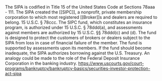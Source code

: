 The SIPA is codified in Title 15 of the United States Code at Sections 78aaa - 111. The SIPA created the [[SIPC]], a nonprofit, private membership corporation to which most registered [[Broker]]s and dealers are required to belong. 15 U.S.C. § 78ccc. The SIPC fund, which constitutes an insurance program, is authorized under 15 U.S.C. § 78ddd(a), and assessments against members are authorized by 15 U.S.C. §§ 78ddd(c) and (d). The fund is designed to protect the customers of brokers or dealers subject to the SIPA from loss in case of financial failure of the member. The fund is supported by assessments upon its members. If the fund should become inadequate, the SIPA authorizes borrowing against the U.S. Treasury. An analogy could be made to the role of the Federal Deposit Insurance Corporation in the banking industry.
https://www.uscourts.gov/court-programs/bankruptcy/bankruptcy-basics/securities-investor-protection-act-sipa
